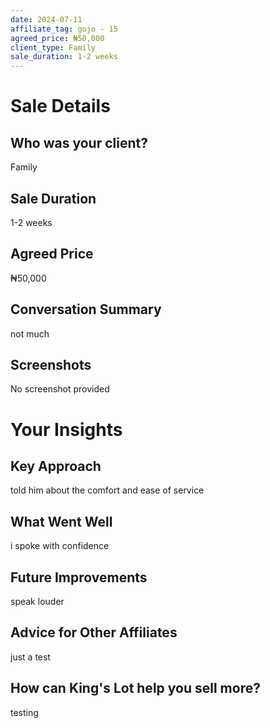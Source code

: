 ```yaml
---
date: 2024-07-11
affiliate_tag: gojo - 15
agreed_price: ₦50,000
client_type: Family
sale_duration: 1-2 weeks
---
```


# Sale Details

## Who was your client?
Family

## Sale Duration
1-2 weeks

## Agreed Price
₦50,000

## Conversation Summary
not much

## Screenshots
No screenshot provided

# Your Insights

## Key Approach
told him about the comfort and ease of service

## What Went Well
i spoke with confidence

## Future Improvements
speak louder

## Advice for Other Affiliates
just a test

## How can King's Lot help you sell more?
testing
